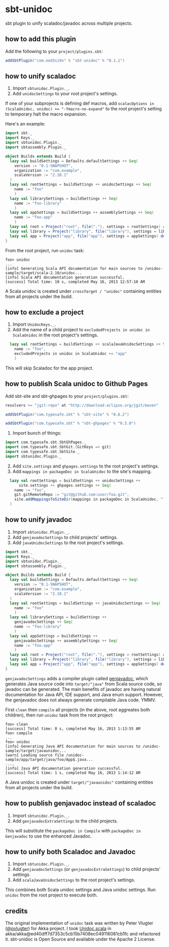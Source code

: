 sbt-unidoc
==========

sbt plugin to unify scaladoc/javadoc across multiple projects.

how to add this plugin
----------------------

Add the following to your `project/plugins.sbt`:

```scala
addSbtPlugin("com.eed3si9n" % "sbt-unidoc" % "0.1.1")
```

how to unify scaladoc
---------------------

1. Import `sbtunidoc.Plugin._`.
2. Add `unidocSettings` to your root project's settings.

If one of your subprojects is defining def macros, add `scalacOptions in (ScalaUnidoc, unidoc) += "-Ymacro-no-expand"` to the root project's setting to temporary halt the macro expansion.

Here's an example:

```scala
import sbt._
import Keys._
import sbtunidoc.Plugin._
import sbtassembly.Plugin._

object Builds extends Build {
  lazy val buildSettings = Defaults.defaultSettings ++ Seq(
    version := "0.1-SNAPSHOT",
    organization := "com.example",
    scalaVersion := "2.10.1"
  )
  lazy val rootSettings = buildSettings ++ unidocSettings ++ Seq(
    name := "foo"
    )
  lazy val librarySettings = buildSettings ++ Seq(
    name := "foo-library"
    )
  lazy val appSettings = buildSettings ++ assemblySettings ++ Seq(
    name := "foo-app"
    )
  lazy val root = Project("root", file("."), settings = rootSettings) aggregate(app, library)
  lazy val library = Project("library", file("library"), settings = librarySettings)
  lazy val app = Project("app", file("app"), settings = appSettings) dependsOn(library)
}
```

From the root project, run `unidoc` task:

```
foo> unidoc
...
[info] Generating Scala API documentation for main sources to /unidoc-sample/target/scala-2.10/unidoc...
[info] Scala API documentation generation successful.
[success] Total time: 10 s, completed May 16, 2013 12:57:10 AM
```

A Scala unidoc is created under `crossTarget / "unidoc"` containing entities from all projects under the build.

how to exclude a project
------------------------

1. Import `UnidocKeys._`.
2. Add the name of a child project to `excludedProjects in unidoc in ScalaUnidoc` in the root project's settings.

```scala
  lazy val rootSettings = buildSettings ++ scalaJavaUnidocSettings ++ Seq(
    name := "foo",
    excludedProjects in unidoc in ScalaUnidoc += "app"
    )
```

This will skip Scaladoc for the app project.

how to publish Scala unidoc to Github Pages
-------------------------------------------

Add sbt-site and sbt-ghpages to your `project/plugins.sbt`:

```scala
resolvers += "jgit-repo" at "http://download.eclipse.org/jgit/maven"

addSbtPlugin("com.typesafe.sbt" % "sbt-site" % "0.6.2")

addSbtPlugin("com.typesafe.sbt" % "sbt-ghpages" % "0.5.0")
```

1. Import bunch of things:
   
```scala
import com.typesafe.sbt.SbtGhPages._
import com.typesafe.sbt.SbtGit.{GitKeys => git}
import com.typesafe.sbt.SbtSite._
import sbtunidoc.Plugin._
```

2. Add `site.settings` and `ghpages.settings` to the root project's settings.
3. Add `mappings in packageDoc in ScalaUnidoc` to the site's mapping.

```scala
  lazy val rootSettings = buildSettings ++ unidocSettings ++ 
      site.settings ++ ghpages.settings ++ Seq(
    name := "foo",
    git.gitRemoteRepo := "git@github.com:user/foo.git",
    site.addMappingsToSiteDir(mappings in packageDoc in ScalaUnidoc, "latest/api")
  )
```

how to unify javadoc
--------------------

1. Import `sbtunidoc.Plugin._`.
2. Add `genjavadocSettings` to child projects' settings.
3. Add `javaUnidocSettings` to the root project's settings.

```scala
import sbt._
import Keys._
import sbtunidoc.Plugin._
import sbtassembly.Plugin._

object Builds extends Build {
  lazy val buildSettings = Defaults.defaultSettings ++ Seq(
    version := "0.1-SNAPSHOT",
    organization := "com.example",
    scalaVersion := "2.10.1"
  )
  lazy val rootSettings = buildSettings ++ javaUnidocSettings ++ Seq(
    name := "foo"
    )
  lazy val librarySettings = buildSettings ++ 
    genjavadocSettings ++ Seq(
    name := "foo-library"
    )
  lazy val appSettings = buildSettings ++
    genjavadocSettings ++ assemblySettings ++ Seq(
    name := "foo-app"
    )
  lazy val root = Project("root", file("."), settings = rootSettings) aggregate(app, library)
  lazy val library = Project("library", file("library"), settings = librarySettings)
  lazy val app = Project("app", file("app"), settings = appSettings) dependsOn(library)
}
```

`genjavadocSettings` adds a compiler plugin called [genjavadoc][genjavadoc], which generates Java source code into `target/"java"` from Scala source code, so javadoc can be generated. The main benefits of javadoc are having natural documentation for Java API, IDE support, and Java enum support. However, the genjavadoc does not always generate compilable Java code. YMMV.

First `clean` then `compile` all projects (in the above, root aggreates both children), then run `unidoc` task from the root project:

```
foo> clean
[success] Total time: 0 s, completed May 16, 2013 1:13:55 AM
foo> compile
...
foo> unidoc
[info] Generating Java API documentation for main sources to /unidoc-sample/target/javaunidoc...
[warn] Loading source file /unidoc-sample/app/target/java/foo/App$.java...
....
[info] Java API documentation generation successful.
[success] Total time: 1 s, completed May 16, 2013 1:14:12 AM
```

A Java unidoc is created under `target/"javaunidoc"` containing entities from all projects under the build.

how to publish genjavadoc instead of scaladoc
---------------------------------------------

1. Import `sbtunidoc.Plugin._`.
2. Add `genjavadocExtraSettings` to the child projects.

This will substitute the `packageDoc in Compile` with `packageDoc in Genjavadoc` to use the enhanced Javadoc.

how to unify both Scaladoc and Javadoc
--------------------------------------

1. Import `sbtunidoc.Plugin._`.
2. Add `genjavadocSettings` (or `genjavadocExtraSettings`) to child projects' settings.
3. Add `scalaJavaUnidocSettings` to the root project's settings.

This combines both Scala unidoc settings and Java unidoc settings. Run `unidoc` from the root project to execute both.

credits
-------

The original implementation of `unidoc` task was written by Peter Vlugter ([@pvlugter](https://github.com/pvlugter)) for Akka project. I took [Unidoc.scala](https://github.com/akka/akka/blob/05ba6df5acf48eaf447b5898787e63badbe02cf9/project/Unidoc.scala) in akka/akka@ed40dff7d7353c5cb15b7408ec049116081cb1fc and refactored it. sbt-unidoc is Open Source and available under the Apache 2 License.

  [genjavadoc]: https://github.com/typesafehub/genjavadoc
